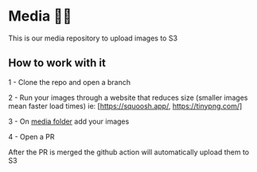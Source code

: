 # Media 🏄‍♂️

This is our media repository to upload images to S3

## How to work with it

1 - Clone the repo and open a branch

2 - Run your images through a website that reduces size (smaller images mean faster load times) ie: [https://squoosh.app/, https://tinypng.com/]

3 - On [media folder](/media) add your images

4 - Open a PR

After the PR is merged the github action will automatically upload them to S3
